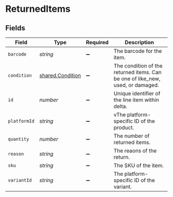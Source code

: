 # ReturnedItems


## Fields

| Field                                                                          | Type                                                                           | Required                                                                       | Description                                                                    |
| ------------------------------------------------------------------------------ | ------------------------------------------------------------------------------ | ------------------------------------------------------------------------------ | ------------------------------------------------------------------------------ |
| `barcode`                                                                      | *string*                                                                       | :heavy_minus_sign:                                                             | The barcode for the item.                                                      |
| `condition`                                                                    | [shared.Condition](../../../sdk/models/shared/condition.md)                    | :heavy_minus_sign:                                                             | The condition of the returned items. Can be one of like_new, used, or damaged. |
| `id`                                                                           | *number*                                                                       | :heavy_minus_sign:                                                             | Unique identifier of the line item within delta.                               |
| `platformId`                                                                   | *string*                                                                       | :heavy_minus_sign:                                                             | vThe platform-specific ID of the product.                                      |
| `quantity`                                                                     | *number*                                                                       | :heavy_minus_sign:                                                             | The number of returned items.                                                  |
| `reason`                                                                       | *string*                                                                       | :heavy_minus_sign:                                                             | The reaons of the return.                                                      |
| `sku`                                                                          | *string*                                                                       | :heavy_minus_sign:                                                             | The SKU of the item.                                                           |
| `variantId`                                                                    | *string*                                                                       | :heavy_minus_sign:                                                             | The platform-specific ID of the variant.                                       |